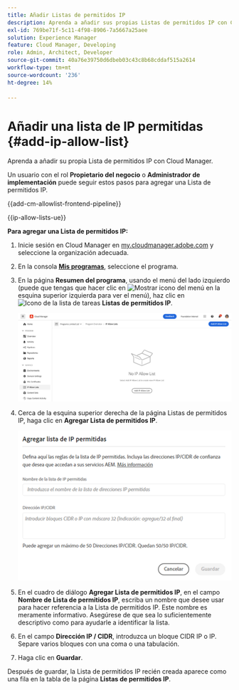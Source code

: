 ```yaml
---
title: Añadir Listas de permitidos IP
description: Aprenda a añadir sus propias Listas de permitidos IP con Cloud Manager.
exl-id: 769be71f-5c11-4f98-8906-7a5667a25aee
solution: Experience Manager
feature: Cloud Manager, Developing
role: Admin, Architect, Developer
source-git-commit: 40a76e39750d6dbeb03c43c8b68cddaf515a2614
workflow-type: tm+mt
source-wordcount: '236'
ht-degree: 14%

---
```



# Añadir una lista de IP permitidas {#add-ip-allow-list}

Aprenda a añadir su propia Lista de permitidos IP con Cloud Manager.

Un usuario con el rol **Propietario del negocio** o **Administrador de implementación** puede seguir estos pasos para agregar una Lista de permitidos IP.

{{add-cm-allowlist-frontend-pipeline}}

{{ip-allow-lists-ue}}

**Para agregar una Lista de permitidos IP:**

1. Inicie sesión en Cloud Manager en [my.cloudmanager.adobe.com](https://my.cloudmanager.adobe.com/) y seleccione la organización adecuada.

1. En la consola **[Mis programas](/help/implementing/cloud-manager/navigation.md#my-programs)**, seleccione el programa.

1. En la página **Resumen del programa**, usando el menú del lado izquierdo (puede que tengas que hacer clic en ![Mostrar icono del menú](https://spectrum.adobe.com/static/icons/workflow_18/Smock_ShowMenu_18_N.svg) en la esquina superior izquierda para ver el menú), haz clic en ![Icono de la lista de tareas](https://spectrum.adobe.com/static/icons/workflow_18/Smock_TaskList_18_N.svg) **Listas de permitidos IP**.

   ![Opción de Listas de permitidos IP en el menú del lado izquierdo](/help/implementing/cloud-manager/assets/ip-allow-list/ip-allow-list-create.png)

1. Cerca de la esquina superior derecha de la página Listas de permitidos IP, haga clic en **Agregar Lista de permitidos IP**.

   ![Cuadro de diálogo Añadir lista de IP permitidas](/help/implementing/cloud-manager/assets/ip-allow-list/ip-allow-list-create02.png)

1. En el cuadro de diálogo **Agregar Lista de permitidos IP**, en el campo **Nombre de Lista de permitidos IP**, escriba un nombre que desee usar para hacer referencia a la Lista de permitidos IP. Este nombre es meramente informativo. Asegúrese de que sea lo suficientemente descriptivo como para ayudarle a identificar la lista.

1. En el campo **Dirección IP / CIDR**, introduzca un bloque CIDR IP o IP. Separe varios bloques con una coma o una tabulación.

1. Haga clic en **Guardar**.

Después de guardar, la Lista de permitidos IP recién creada aparece como una fila en la tabla de la página **Listas de permitidos IP**.

